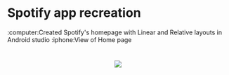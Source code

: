 <h1>Spotify app recreation </h1>
:computer:Created Spotify's homepage with Linear and Relative layouts in Android studio
:iphone:View of Home page 
<h1 align="center">
 <img src="https://github.com/KiruthigaRavi/Spotify_RecreationApp/assets/104771518/dcc99bfb-070f-4f04-8934-031ecb0f0940" />
</h1>


